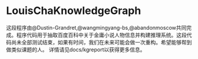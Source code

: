 # LouisChaKnowledgeGraph
这段程序由@Dustin-Grandret,@wangmingyang-bs,@abandonmoscow共同完成。程序代码用于抽取百度百科中关于金庸小说人物信息并构建推理系统。这段代码尚未全部测试结束，如果有时间，我们在未来可能会做一次重构。希望能够帮到做类似课题的人。
详情请见docs/kgreport以获得更多信息。
